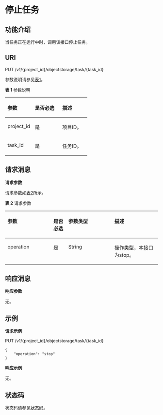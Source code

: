 # 停止任务<a name="oms_api_0017"></a>

## 功能介绍<a name="section65213800"></a>

当任务正在运行中时，调用该接口停止任务。

## URI<a name="section50053294"></a>

PUT /v1/\{project\_id\}/objectstorage/task/\{task\_id\}

参数说明请参见[表1](#table48602288)。

**表 1**  参数说明

<a name="table48602288"></a>
<table><thead align="left"><tr id="row53442317"><th class="cellrowborder" valign="top" width="33.33333333333333%" id="mcps1.2.4.1.1"><p id="p33860402"><a name="p33860402"></a><a name="p33860402"></a>参数</p>
</th>
<th class="cellrowborder" valign="top" width="33.33333333333333%" id="mcps1.2.4.1.2"><p id="p58338056"><a name="p58338056"></a><a name="p58338056"></a>是否必选</p>
</th>
<th class="cellrowborder" valign="top" width="33.33333333333333%" id="mcps1.2.4.1.3"><p id="p27762102"><a name="p27762102"></a><a name="p27762102"></a>描述</p>
</th>
</tr>
</thead>
<tbody><tr id="row34137829"><td class="cellrowborder" valign="top" width="33.33333333333333%" headers="mcps1.2.4.1.1 "><p id="p13700797"><a name="p13700797"></a><a name="p13700797"></a>project_id</p>
</td>
<td class="cellrowborder" valign="top" width="33.33333333333333%" headers="mcps1.2.4.1.2 "><p id="p14131123114107"><a name="p14131123114107"></a><a name="p14131123114107"></a>是</p>
</td>
<td class="cellrowborder" valign="top" width="33.33333333333333%" headers="mcps1.2.4.1.3 "><p id="p109055560105"><a name="p109055560105"></a><a name="p109055560105"></a>项目ID。</p>
</td>
</tr>
<tr id="row33658417155"><td class="cellrowborder" valign="top" width="33.33333333333333%" headers="mcps1.2.4.1.1 "><p id="p2257205414"><a name="p2257205414"></a><a name="p2257205414"></a>task_id</p>
</td>
<td class="cellrowborder" valign="top" width="33.33333333333333%" headers="mcps1.2.4.1.2 "><p id="p102511202048"><a name="p102511202048"></a><a name="p102511202048"></a>是</p>
</td>
<td class="cellrowborder" valign="top" width="33.33333333333333%" headers="mcps1.2.4.1.3 "><p id="p72513209412"><a name="p72513209412"></a><a name="p72513209412"></a>任务ID。</p>
</td>
</tr>
</tbody>
</table>

## 请求消息<a name="section48738220"></a>

**请求参数**

请求参数如[表2](#table30400092)所示。

**表 2**  请求参数

<a name="table30400092"></a>
<table><thead align="left"><tr id="row3285280"><th class="cellrowborder" valign="top" width="30.073007300730076%" id="mcps1.2.5.1.1"><p id="p64781122"><a name="p64781122"></a><a name="p64781122"></a>参数</p>
</th>
<th class="cellrowborder" valign="top" width="9.780978097809781%" id="mcps1.2.5.1.2"><p id="p1663913416525"><a name="p1663913416525"></a><a name="p1663913416525"></a>是否必选</p>
</th>
<th class="cellrowborder" valign="top" width="30.073007300730076%" id="mcps1.2.5.1.3"><p id="p12779516"><a name="p12779516"></a><a name="p12779516"></a>参数类型</p>
</th>
<th class="cellrowborder" valign="top" width="30.073007300730076%" id="mcps1.2.5.1.4"><p id="p27438171"><a name="p27438171"></a><a name="p27438171"></a>描述</p>
</th>
</tr>
</thead>
<tbody><tr id="row7899342"><td class="cellrowborder" valign="top" width="30.073007300730076%" headers="mcps1.2.5.1.1 "><p id="p35867003"><a name="p35867003"></a><a name="p35867003"></a>operation</p>
</td>
<td class="cellrowborder" valign="top" width="9.780978097809781%" headers="mcps1.2.5.1.2 "><p id="p26424419520"><a name="p26424419520"></a><a name="p26424419520"></a>是</p>
</td>
<td class="cellrowborder" valign="top" width="30.073007300730076%" headers="mcps1.2.5.1.3 "><p id="p19546120"><a name="p19546120"></a><a name="p19546120"></a>String</p>
</td>
<td class="cellrowborder" valign="top" width="30.073007300730076%" headers="mcps1.2.5.1.4 "><p id="p64164835"><a name="p64164835"></a><a name="p64164835"></a>操作类型，本接口为stop。</p>
</td>
</tr>
</tbody>
</table>

## 响应消息<a name="section35990804"></a>

**响应参数**

无。

## 示例<a name="section55481787"></a>

**请求示例**

PUT /v1/\{project\_id\}/objectstorage/task/\{task\_id\}

```
{
    "operation": "stop"
}
```

**响应示例**

无。

## 状态码<a name="section60897649"></a>

状态码请参见[状态码](状态码.md)。

